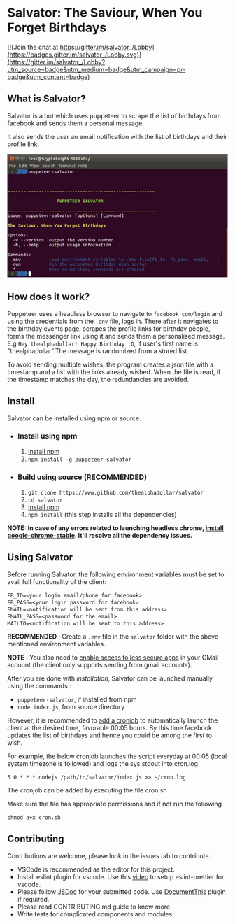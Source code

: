 # Salvator: The Saviour, When You Forget Birthdays

[![Join the chat at https://gitter.im/salvator_/Lobby](https://badges.gitter.im/salvator_/Lobby.svg)](https://gitter.im/salvator_/Lobby?utm_source=badge&utm_medium=badge&utm_campaign=pr-badge&utm_content=badge)

## What is Salvator?
Salvator is a bot which uses puppeteer to scrape the list of birthdays from facebook and sends them a personal
message.

It also sends the user an email notification with the list of birthdays and their profile link.

![puppeteer-salvator cli in action!!](screenshots/main.jpg)

## How does it work?
Puppeteer uses a headless browser to navigate to `facebook.com/login` and using the credentials from the `.env` file,
logs in. There after it navigates to the birthday events page, scrapes the profile links for birthday people, forms
the messenger link using it and sends them a personalised message.<br/>
E.g `Hey thealphadollar! Happy Birthday :D`, if user's first name is "thealphadollar".The message is randomized from a stored list.

To avoid sending multiple wishes, the program creates a json file with a timestamp and a list with the links already wished. When the file is read, if the timestamp matches the day, the redundancies are avoided.

## Install
Salvator can be installed using npm or source.

* ### Install using npm
    1. [Install npm](https://www.npmjs.com/get-npm)
    2. `npm install -g puppeteer-salvator`

* ### Build using source (**RECOMMENDED**)
    1. `git clone https://www.github.com/thealphadollar/salvator`
    2. `cd salvator`
    3. [Install npm](https://www.npmjs.com/get-npm)
    4. `npm install` (this step installs all the dependencies)

**NOTE: In case of any errors related to launching headless chrome, [install google-chrome-stable](https://www.linuxbabe.com/ubuntu/install-google-chrome-ubuntu-16-04-lts).
 It'll resolve all the dependency issues.**

## Using Salvator
Before running Salvator, the following environment variables must be set to avail full functionality of the client:
```$xslt
FB_ID=<your login email/phone for facebook>
FB_PASS=<your login password for facebook>
EMAIL=<notification will be sent from this address>
EMAIL_PASS=<password for the email>
MAILTO=<notification will be sent to this address>
```
**RECOMMENDED** : Create a `.env` file in the `salvator` folder with the above mentioned environment variables.

**NOTE** : You also need to [enable access to less secure apps](https://support.google.com/a/answer/6260879?hl=en) in your GMail account (the
client only supports sending from gmail accounts).



After you are done with *installation*, Salvator can be launched manually using the commands :
- `puppeteer-salvator`, if installed from npm
- `node index.js`, from source directory

However, it is recommended to [add a cronjob](https://www.cyberciti.biz/faq/how-do-i-add-jobs-to-cron-under-linux-or-unix-oses/) to automatically launch the client at the desired time,
favorable 00:05 hours. By this time facebook updates the list of birthdays and hence you could be among the first to
 wish.

For example, the below cronjob launches the script everyday at 00:05 (local system timezone is followed) and logs the sys.stdout into cron.log
```
5 0 * * * nodejs /path/to/salvator/index.js >> ~/cron.log
```

The cronjob can be added by executing the file cron.sh

Make sure the file has appropriate permissions and if not run the following
```
chmod a+x cron.sh
```

## Contributing
Contributions are welcome, please look in the issues tab to contribute.
*   VSCode is recommended as the editor for this project.
*   Install eslint plugin for vscode. Use this [video][1] to setup eslint-prettier for vscode.
*   Please follow [JSDoc][3] for your submitted code. Use [DocumentThis][2] plugin      if required.
*   Please read CONTRIBUTING.md guide to know more.
*   Write tests for complicated components and modules.

[1]: https://www.youtube.com/watch?v=YIvjKId9m2c
[2]: https://marketplace.visualstudio.com/items?itemName=joelday.docthis
[3]: http://usejsdoc.org/
